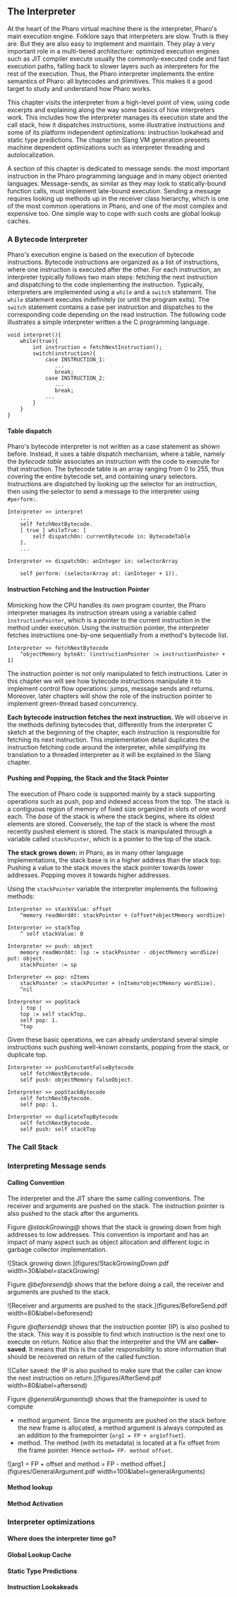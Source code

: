 ## The Interpreter

At the heart of the Pharo virtual machine there is the interpreter, Pharo's main execution engine.
Folklore says that interpreters are slow. Truth is they are. But they are also easy to implement and maintain.
They play a very important role in a multi-tiered architecture: optimized execution engines such as JIT compiler execute usually the commonly-executed code and fast execution paths, falling back to slower layers such as interpreters for the rest of the execution.
Thus, the Pharo interpreter implements the entire semantics of Pharo: all bytecodes and primitives.
This makes it a good target to study and understand how Pharo works.

This chapter visits the interpreter from a high-level point of view, using code excerpts and explaining along the way some basics of how interpreters work.
This includes how the interpreter manages its execution state and the call stack, how it dispatches instructions, some illustrative instructions and some of its platform independent optimizations: instruction lookahead and static type predictions.
The chapter on Slang VM generation presents machine dependent optimizations such as interpreter threading and autolocalization.

A section of this chapter is dedicated to message sends: the most important instruction in the Pharo programming language and in many object oriented languages.
Message-sends, as similar as they may look to statically-bound function calls, must implement late-bound execution.
Sending a message requires looking up methods up in the receiver class hierarchy, which is one of the most common operations in Pharo, and one of the most complex and expensive too.
One simple way to cope with such costs are global lookup caches.


### A Bytecode Interpreter

Pharo's execution engine is based on the execution of bytecode instructions.
Bytecode instructions are organized as a list of instructions, where one instruction is executed after the other.
For each instruction, an interpreter typically follows two main steps: fetching the next instruction and dispatching to the code implementing the instruction.
Typically, interpreters are implemented using a `while` and a `switch` statement.
The `while` statement executes indefinitely (or until the program exits).
The `switch` statement contains a case per instruction and dispatches to the corresponding code depending on the read instruction.
The following code illustrates a simple interpreter written a the C programming language.

```caption=Sketching an interpreter in C
void interpret(){
	while(true){
		int instruction = fetchNextInstruction();
		switch(instruction){
			case INSTRUCTION_1:
			   ...
			   break;
			case INSTRUCTION_2:
			   ...
			   break;
			...
		}
	}
}
```

#### Table dispatch

Pharo's bytecode interpreter is not written as a case statement as shown before.
Instead, it uses a table dispatch mechanism, where a table, namely the _bytecode table_ associates an instruction with the code to execute for that instruction.
The bytecode table is an array ranging from 0 to 255, thus covering the entire bytecode set, and containing unary selectors.
Instructions are dispatched by looking up the selector for an instruction, then using the selector to send a message to the interpreter using `#perform:`.

```caption=Pharo interpreter uses a table dispatch with symbols
Interpreter >> interpret
	...
	self fetchNextBytecode.
	[ true ] whileTrue: [
		self dispatchOn: currentBytecode in: BytecodeTable
	].
	...

Interpreter >> dispatchOn: anInteger in: selectorArray

	self perform: (selectorArray at: (anInteger + 1)).
````

#### Instruction Fetching and the Instruction Pointer

Mimicking how the CPU handles its own program counter, the Pharo interpreter manages its instruction stream using a variable called `ìnstructionPointer`, which is a pointer to the current instruction in the method under execution.
Using the instruction pointer, the interpreter fetches instructions one-by-one sequentially from a method's bytecode list.

```caption=Low-level stack operations in the interpreter
Interpreter >> fetchNextBytecode
	^objectMemory byteAt: (instructionPointer := instructionPointer + 1)
```

The instruction pointer is not only manipulated to fetch instructions.
Later in this chapter we will see how bytecode instructions manipulate it to implement control flow operations: jumps, message sends and returns.
Moreover, later chapters will show the role of the instruction pointer to implement green-thread based concurrency.

**Each bytecode instruction fetches the next instruction.** We will observe in the methods defining bytecodes that, differently from the interpreter C sketch at the beginning of the chapter, each instruction is responsible for fetching its next instruction. This implementation detail duplicates the instruction fetching code around the interpreter, while simplifying its translation to a threaded interpreter as it will be explained in the Slang chapter.

#### Pushing and Popping, the Stack and the Stack Pointer

The execution of Pharo code is supported mainly by a stack supporting operations such as push, pop and indexed access from the top.
The stack is a contiguous region of memory of fixed size organized in slots of one word each.
The _base_ of the stack is where the stack begins, where its oldest elements are stored.
Conversely, the _top_ of the stack is where the most recently pushed element is stored.
The stack is manipulated through a variable called `stackPointer`, which is a pointer to the top of the stack.

**The stack grows down:** in Pharo, as in many other language implementations, the stack base is in a higher address than the stack top.
Pushing a value to the stack moves the stack pointer towards lower addresses. Popping moves it towards higher addresses.

Using the `stackPointer` variable the interpreter implements the following methods:

```caption=Low-level stack operations in the interpreter
Interpreter >> stackValue: offset
	^memory readWordAt: stackPointer + (offset*objectMemory wordSize)

Interpreter >> stackTop
	^ self stackValue: 0

Interpreter >> push: object
	memory readWordAt: (sp := stackPointer - objectMemory wordSize) put: object.
	stackPointer := sp

Interpreter >> pop: nItems
	stackPointer := stackPointer + (nItems*objectMemory wordSize).
	^nil

Interpreter >> popStack
	| top |
	top := self stackTop.
	self pop: 1.
	^top
```

Given these basic operations, we can already understand several simple instructions such pushing well-known constants, popping from the stack, or duplicate top.

```caption=Bytecode implementing simple push and pop instructions
Interpreter >> pushConstantFalseBytecode
	self fetchNextBytecode.
	self push: objectMemory falseObject.

Interpreter >> popStackBytecode
	self fetchNextBytecode.
	self pop: 1.

Interpreter >> duplicateTopBytecode
	self fetchNextBytecode.
	self push: self stackTop
```

### The Call Stack


### Interpreting Message sends

#### Calling Convention

The interpreter and the JIT share the same calling conventions. The receiver and arguments are pushed on the stack. The instruction pointer is also pushed to the stack after the arguments. 

Figure *@stackGrowing@* shows that the stack is growing down from high addresses to low addresses.
This convention is important and has an impact of many aspect such as object allocation and different logic in garbage collector implementation.

![Stack growing down.](figures/StackGrowingDown.pdf width=30&label=stackGrowing)


Figure *@beforesend@* shows that the before doing a call, the receiver and arguments are pushed to the stack.

![Receiver and arguments are pushed to the stack.](figures/BeforeSend.pdf width=80&label=beforesend)

Figure *@aftersend@* shows that the instruction pointer (IP) is also pushed to the stack. This way it is possible to find which instruction is the next one to execute on return. Notice also that the interpreter and the VM are __caller-saved__. It means that this is the caller responsibility to store information that should be recovered on return of the called function.

![Caller saved: the IP is also pushed to make sure that the caller can know the next instruction on return.](figures/AfterSend.pdf width=80&label=aftersend)

Figure *@generalArguments@* shows that the framepointer is used to compute 
- method argument. Since the arguments are pushed on the stack before the new frame is allocated, a method argument is always computed as an addition to the framepointer (`arg1 = FP + arg1offset`).
- method. The method (with its metadata) is located at a fix offset from the frame pointer. Hence `method= FP- method offset`.


![arg1 = FP + offset and method = FP - method offset.](figures/GeneralArgument.pdf width=100&label=generalArguments)


#### Method lookup

#### Method Activation

### Interpreter optimizations

#### Where does the interpreter time go?

#### Global Lookup Cache

#### Static Type Predictions

#### Instruction Lookakeads


